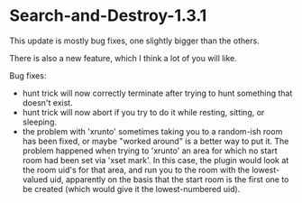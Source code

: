 # Search-and-Destroy-1.3.1

This update is mostly bug fixes, one slightly bigger than the others.

There is also a new feature, which I think a lot of you will like.

Bug fixes:
- hunt trick will now correctly terminate after trying to hunt something that doesn't exist.
- hunt trick will now abort if you try to do it while resting, sitting, or sleeping.
- the problem with 'xrunto' sometimes taking you to a random-ish room has been fixed, or
maybe "worked around" is a better way to put it.  The problem happened when trying to
'xrunto' an area for which no start room had been set via 'xset mark'.  In this case,
the plugin would look at the room uid's for that area, and run you to the room with
the lowest-valued uid, apparently on the basis that the start room is the first one
to be created (which would give it the lowest-numbered uid).  
